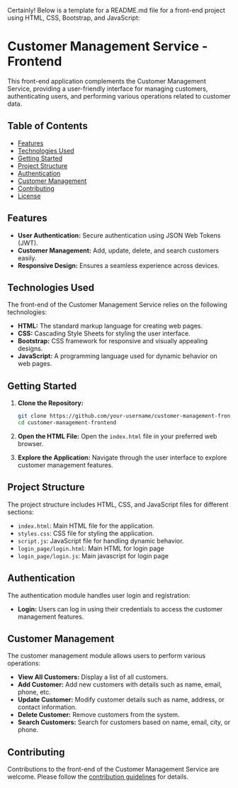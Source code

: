Certainly! Below is a template for a README.md file for a front-end project using HTML, CSS, Bootstrap, and JavaScript:

# Customer Management Service - Frontend

This front-end application complements the Customer Management Service, providing a user-friendly interface for managing customers, authenticating users, and performing various operations related to customer data.

## Table of Contents

- [Features](#features)
- [Technologies Used](#technologies-used)
- [Getting Started](#getting-started)
- [Project Structure](#project-structure)
- [Authentication](#authentication)
- [Customer Management](#customer-management)
- [Contributing](#contributing)
- [License](#license)

## Features

- **User Authentication:** Secure authentication using JSON Web Tokens (JWT).
- **Customer Management:** Add, update, delete, and search customers easily.
- **Responsive Design:** Ensures a seamless experience across devices.

## Technologies Used

The front-end of the Customer Management Service relies on the following technologies:

- **HTML:** The standard markup language for creating web pages.
- **CSS:** Cascading Style Sheets for styling the user interface.
- **Bootstrap:** CSS framework for responsive and visually appealing designs.
- **JavaScript:** A programming language used for dynamic behavior on web pages.

## Getting Started

1. **Clone the Repository:**
   ```bash
   git clone https://github.com/your-username/customer-management-frontend.git
   cd customer-management-frontend
   ```

2. **Open the HTML File:**
   Open the `index.html` file in your preferred web browser.

3. **Explore the Application:**
   Navigate through the user interface to explore customer management features.

## Project Structure

The project structure includes HTML, CSS, and JavaScript files for different sections:

- `index.html`: Main HTML file for the application.
- `styles.css`: CSS file for styling the application.
- `script.js`: JavaScript file for handling dynamic behavior.
- `login_page/login.html`: Main HTML for login page
- `login_page/login.js`: Main javascript for login page

## Authentication

The authentication module handles user login and registration:

- **Login:** Users can log in using their credentials to access the customer management features.

## Customer Management

The customer management module allows users to perform various operations:

- **View All Customers:** Display a list of all customers.
- **Add Customer:** Add new customers with details such as name, email, phone, etc.
- **Update Customer:** Modify customer details such as name, address, or contact information.
- **Delete Customer:** Remove customers from the system.
- **Search Customers:** Search for customers based on name, email, city, or phone.

## Contributing

Contributions to the front-end of the Customer Management Service are welcome. Please follow the [contribution guidelines](CONTRIBUTING.md) for details.
